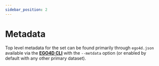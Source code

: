 ```yaml
---
sidebar_position: 2
---
```


# Metadata

Top level metadata for the set can be found primarily through `ego4d.json` available via the **[EGO4D CLI](https://github.com/facebookresearch/Ego4d/blob/main/ego4d/cli/README.md)** with the `--metdata` option (or enabled by default with any other primary dataset).
